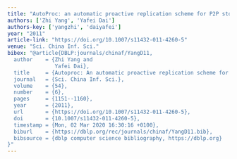 ```yaml
---
title: "AutoProc: an automatic proactive replication scheme for P2P storage"
authors: ['Zhi Yang', 'Yafei Dai']
authors-key: ['yangzhi', 'daiyafei']
year: "2011"
article-link: "https://doi.org/10.1007/s11432-011-4260-5"
venue: "Sci. China Inf. Sci."
bibex: "@article{DBLP:journals/chinaf/YangD11,
  author    = {Zhi Yang and
               Yafei Dai},
  title     = {Autoproc: An automatic proactive replication scheme for {P2P} storage},
  journal   = {Sci. China Inf. Sci.},
  volume    = {54},
  number    = {6},
  pages     = {1151--1160},
  year      = {2011},
  url       = {https://doi.org/10.1007/s11432-011-4260-5},
  doi       = {10.1007/s11432-011-4260-5},
  timestamp = {Mon, 02 Mar 2020 16:30:16 +0100},
  biburl    = {https://dblp.org/rec/journals/chinaf/YangD11.bib},
  bibsource = {dblp computer science bibliography, https://dblp.org}
}"
---
```

